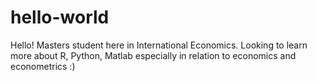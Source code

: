 # hello-world

Hello! Masters student here in International Economics. Looking to learn more about R, Python, Matlab especially in relation to economics and econometrics :)
